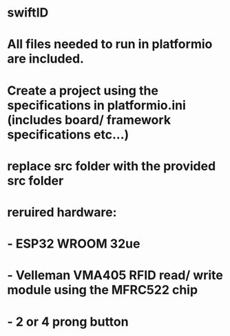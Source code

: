 # swiftID
# All files needed to run in platformio are included. 
# Create a project using the specifications in platformio.ini (includes board/ framework specifications etc...)
# replace src folder with the provided src folder
# reruired hardware:
#         - ESP32 WROOM 32ue
#         - Velleman VMA405 RFID read/ write module using the MFRC522 chip
#         - 2 or 4 prong button
